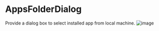 # AppsFolderDialog

Provide a dialog box to select installed app from local machine.
![image](https://github.com/TianXiaTech/AppsFolderDialog/assets/22126367/03296ce0-c43e-41f2-923d-114f0a11590b)
